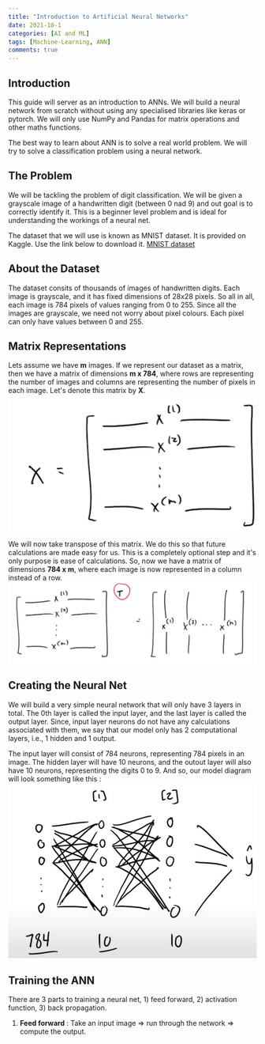 ```yaml
---
title: "Introduction to Artificial Neural Networks"
date: 2021-10-1
categories: [AI and ML]
tags: [Machine-Learning, ANN]
comments: true
---
```


## Introduction

This guide will server as an introduction to ANNs. We will build a neural network from scratch without using any specialised libraries like keras or pytorch. We will only use NumPy and Pandas for matrix operations and other maths functions.

The best way to learn about ANN is to solve a real world problem. We will try to solve a classification problem using a neural network.

## The Problem

We will be tackling the problem of digit classification. We will be given a grayscale image of a handwritten digit (between 0 nad 9) and out goal is to correctly identify it. This is a beginner level problem and is ideal for understanding the workings of a neural net.

The dataset that we will use is known as MNIST dataset. It is provided on Kaggle. Use the link below to download it.
[MNIST dataset](https://www.kaggle.com/datasets/hojjatk/mnist-dataset)

## About the Dataset

The dataset consits of thousands of images of handwritten digits. Each image is grayscale, and it has fixed dimensions of 28x28 pixels. So all in all, each image is 784 pixels of values ranging from 0 to 255. Since all the images are grayscale, we need not worry about pixel colours. Each pixel can only have values between 0 and 255.

## Matrix Representations

Lets assume we have **m** images.
If we represent our dataset as a matrix, then we have a matrix of dimensions **m x 784**, where rows are representing the number of images and columns are representing the number of pixels in each image. Let's denote this matrix by **X**.
<img src="/assets/images/ANN-input-matrix.png" alt="Alt text" />

We will now take transpose of this matrix. We do this so that future calculations are made easy for us. This is a completely optional step and it's only purpose is ease of calculations.
So, now we have a matrix of dimensions **784 x m**, where each image is now represented in a column instead of a row.
<img src="/assets/images/ANN-matrix-transpose.png" alt="Alt text" />

## Creating the Neural Net

We will build a very simple neural network that will only have 3 layers in total. The 0th layer is called the input layer, and the last layer is called the output layer. Since, input layer neurons do not have any calculations associated with them, we say that our model only has 2 computational layers, i.e., 1 hidden and 1 output.

The input layer will consist of 784 neurons, representing 784 pixels in an image. The hidden layer will have 10 neurons, and the outout layer will also have 10 neurons, representing the digits 0 to 9. And so, our model diagram will look something like this :
<img src="/assets/images/ANN-layers.png" alt="Alt text" />

## Training the ANN

There are 3 parts to training a neural net, 1) feed forward, 2) activation function, 3) back propagation.

1. **Feed forward** : Take an input image => run through the network => compute the output.
